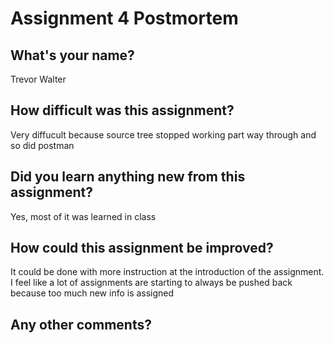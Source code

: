 # Assignment 4 Postmortem

## What's your name?

Trevor Walter

## How difficult was this assignment?

Very diffucult because source tree stopped working part way through and so did postman

## Did you learn anything new from this assignment?

Yes, most of it was learned in class

## How could this assignment be improved?

It could be done with more instruction at the introduction of the assignment. I feel like a lot of assignments are starting to always be pushed back because too much new info is assigned 

## Any other comments?